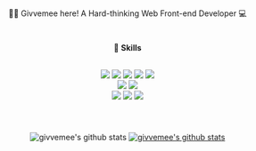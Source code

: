 <div align="center">

🙌🏻 Givvemee here! A Hard-thinking Web Front-end Developer 💻
  
  </div>

#
<div align="center">
  
  📌 **Skills**
  
  <br/>
  
<img src="https://img.shields.io/badge/React-61DAFB?style=for-the-badge&logo=React&logoColor=000000"/>
<img src="https://img.shields.io/badge/Typescript-3178C6?style=for-the-badge&logo=TypeScript&logoColor=ffffff"/> 
<img src="https://img.shields.io/badge/Javascript-F7DF1E?style=for-the-badge&logo=Javascript&logoColor=000000"/> 
<img src="https://img.shields.io/badge/Next.js-ffffff?style=for-the-badge&logo=Next.js&logoColor=000000"/>  
<img src="https://img.shields.io/badge/redux-764ABC?style=for-the-badge&logo=redux&logoColor=ffffff"/>  
  <br/>
<img src="https://img.shields.io/badge/StyledComponents-DB7093?style=for-the-badge&logo=Styled-Components&logoColor=000000"/>
<img src="https://img.shields.io/badge/TailwindCSS-06B6D4?style=for-the-badge&logo=TailwindCSS&logoColor=ffffff"/>
  <br/>
<img src="https://img.shields.io/badge/HTML5-E34F26?style=for-the-badge&logo=HTML5&logoColor=FFFFFF"/>
<img src="https://img.shields.io/badge/CSS3-1572B6?style=for-the-badge&logo=CSS3&logoColor=FFFFFF"/>
<img src="https://img.shields.io/badge/SASS-CC6699?style=for-the-badge&logo=SASS&logoColor=FFFFFF"/>   <br/>
   <br/>

  </div>
  
#

<!-- <div align="center">
  
![Anurag's GitHub stats](https://github-readme-stats.vercel.app/api?username=givvemee&theme=monokai&show_icons=true) ![Top Langs](https://github-readme-stats.vercel.app/api/top-langs/?username=givvemee&layout=monokai&theme=tokyonight)
  <img src="https://img.shields.io/badge/Redux-764ABC?style=for-the-badge&logo=Redux&logoColor=FFFFFF"/> 
</div> -->

#
<div align="center">

![givvemee's github stats](https://github-readme-stats.vercel.app/api?username=givvemee&show_icons=true&theme=gotham)
[![givvemee's github stats](https://github-readme-stats.vercel.app/api/top-langs/?username=givvemee&show_icons=true&hide_border=true&theme=gotham&title_color=004386&icon_color=004386&layout=compact)](https://github.com/givvemee)
</div>


